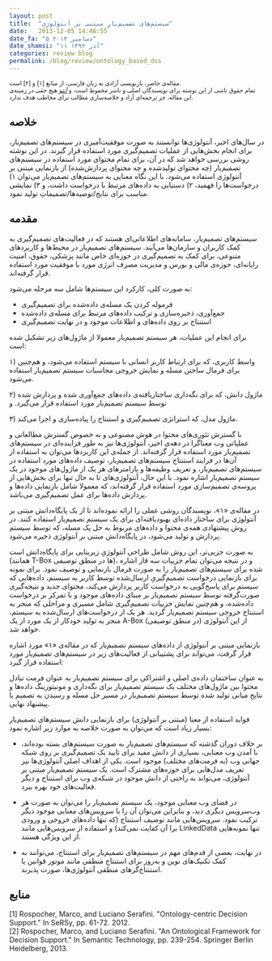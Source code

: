 ```yaml
---
layout: post
title:  "سیستم‌های تصمیم‌یارِ مبتنی بر آنتولوژی"
date:   2013-12-05 14:46:55
date_fa: "۵ دسامبر ۲۰۱۳"
date_shamsi: "۱۱ آذر ۱۳۹۲"
categories: review blog
permalink: /blog/review/ontology_based_dss
---
```


><small class="small">
مقاله‌ی حاضر، بازنویسی آزادی به زبان فارسی، از منابع [۱] و [۲] است.
<br/>
تمام حقوق ناشی از این نوشته برای نویسندگان اصلی و ناشر محفوظ است، و  [*آنتو*](http://onto.ir) هیچ حقی در زمینه‌ی این مقاله، جز ترجمه‌ای آزاد و خلاصه‌سازی مطالب برای 
مخاطب هدف ندارد.
<br />
</small>

## خلاصه

در سال‌های اخیر، آنتولوژی‌ها توانستند به صورت موفقیت‌آمیزی در سیستم‌های تصمیم‌یار، برای انجام بخش‌هایی از عملیات تصمیم‌گیری مورد استفاده قرار گیرند. در این نوشته روشی بررسی خواهد شد که در آن، برای تمام محتوای مورد استفاده در سیستم‌های تصمیم‌یار (چه محتوای تولیدشده و چه محتوای پردازش‌شده) از بازنمایی مبتنی بر آنتولوژی استفاده می‌شود. با این نگاه معنایی به سیستم‌های تصمیم‌یار می‌توان ۱) درخواست‌ها را فهمید، ۲) دستیابی به داده‌های مرتبط با درخواست داشت، و ۳) نمایشی مناسب برای نتایج/توصیه‌ها/تصمیماتِ تولید نمود.

## مقدمه

سیستم‌های تصمیم‌یار، سامانه‌های اطلاعاتی‌ای هستند که در فعالیت‌های تصمیم‌گیری به کمک کاربران و سازمان‌ها می‌آیند. سیستم‌های تصمیم‌یار در محیط‌ها و کاربردهای متنوعی، برای کمک به تصمیم‌گیری در حوزه‌ای خاص مانند پزشکی، حقوق، امنیت رایانه‌ای، حوزه‌ی مالی و بورس و مدیریت مصرف انرژی مورد با موفقیت مورد استفاده قرار گرفته‌اند.

به صورت کلی، کارکرد این سیستم‌ها شامل سه مرحله می‌شود:

* فرموله کردن یک مسله‌ی داده‌شده برای تصمیم‌گیری
* جمع‌آوری، ذخیره‌سازی و ترکیب داده‌های مرتبط برای مسله‌ی داده‌شده
* استنتاج بر روی داده‌های و اطلاعات موجود و در نهایت تصمیم‌گیری

برای انجام این عملیات، هر سیستم تصمیم‌یار معمولا از ماژول‌های زیر تشکیل شده است: 


۱) واسط کاربری، که برای ارتباط کاربر انسانی با سیستم استفاده می‌شود، و هم‌چنین برای فرمال ساختن مسله و نمایش خروجی محاسبات سیستم تصمیم‌یار استفاده می‌شود.

۲) ماژول دانش، که برای نگه‌داری ساختاریافته‌ی داده‌های جمع‌آوری شده و پردازش شده توسط سیستم تصمیم‌یار مورد استفاده قرار می‌گیرد. و

۳) ماژول مدل، که استراتژی تصمیم‌گیری و استنتاج را پیاده‌سازی و اجرا می‌کند.

با گسترش تئوری‌های محتوا در هوش مصنوعی و به خصوص گسترش مطالعاتی و عملیاتی وب معناگرا در دهه‌ی اخیر، آنتولوژی‌ها نیز به طور فزاینده‌ای در سیستم‌های تصمیم‌یار مورد استفاده قرار گرفته‌اند. از جمله‌ی این کاربردها می‌توان به استفاده از آن‌ها در فرایند استنتاج سیستم‌های تصمیم‌یار، توصیف داده‌های مورد استفاده در سیستم‌های تصمیم‌یار، و تعریف وظیفه‌ها و پارامترهای هر یک از ماژول‌های موجود در یک سیستم تصمیم‌یار اشاره نمود. با این حال، آنتولوژی‌های تا به حال تنها برای بخش‌هایی از پروسه‌ی تصمیم‌سازی مورد استفاده قرار گرفته‌اند، که معمولا شامل بازنمایی داده‌ها و پردازش داده‌ها برای عمل تصمیم‌گیری می‌باشد.

در مقاله‌ی «۱»، نویسندگان روشی عملی را ارائه نموده‌اند تا از یک پایگاه‌دانش مبتنی بر آنتولوژی برای ساختار داده‌ای بهبودیافته‌ای برای یک سیستم تصمیم‌یار استفاده کنند. در روش پیشنهادی همه‌ی محتوا و داده‌های مربوط به حل یک مسله، که توسط سیستم پردازش و تولید می‌شود، در پایگاه‌دانش مبتنی بر آنتولوژی ذخیره می‌شود.

به صورت جزیی‌تر، این روش شامل طراحی آنتولوژیِ زیربنایی برای پایگاه‌دانش است (همانند T-Box ها در منطق توصیفی)، و در نتیجه می‌توان تمام جزییات سه فاز اشاره شده برای سیستم‌های تصمیم‌یار را به صورت فرمال بازنمایی و توصیف نمود. برای نمونه برای بازنمایی درخواست تصمیم‌گیریِ ارسال‌شده توسط کاربر به سیستم، داده‌هایی که سیستم برای پاسخ‌گویی به درخواست کاربر پردازش می‌کند، محتوای جدید و نتیجه‌گیری صورت‌گرفته توسط سیستم تصمیم‌یار بر مبنای داده‌های موجود و با تمرکز بر درخواست داده‌شده، و هم‌چنین نمایش جزییات تصمیم‌گیری شامل مسیری و مراحلی که منجر به استنتاج خروجی سیستم تصمیم‌یار گردید. هر یک از درخواست‌های ارسال‌شده به سیستم، منجر به تولید خودکار از یک مورد از یک A-Box (در منطق توصیفی) از این آنتولوژی خواهد شد.

بازنمایی مبتنی بر آنتولوژی از داده‌های سیستم تصمیم‌یار که در مقاله‌ی «۱» مورد اشاره قرار گرفت، می‌تواند برای پشتیبانی از فعالیت‌های زیر در سیستم‌های تصمیم‌یار مورد استفاده قرار گیرد:

به عنوان ساختمان داده‌ی اصلی و اشتراکی برای سیستم تصمیم‌یار
به عنوان فرمت تبادل محتوا بین ماژول‌های مختلف یک سیستم تصمیم‌یار
برای نگه‌داری و مونیتورینگ داده‌ها و نتایج میانی تولید شده توسط سیستم تصمیم‌یار در مسیر حل مسله و رسیدن به تصمیم یا پیشنهاد نهایی.

فواید استفاده از معنا (مبتنی بر آنتولوژی) برای بازنمایی دانش سیستم‌های تصمیم‌یار بسیار زیاد است که می‌توان به صورت خلاصه به موارد زیر اشاره نمود:

* بر خلاف دوران گذشته که سیستم‌های تصمیم‌یار به صورت سیستم‌های بسته بوده‌اند، با آمدن وب معنایی، بسیاری از دانش مفید برای تایید یک تصمیم‌گیری بر روی شبکه جهانی وب (به فرمت‌های مختلف) موجود است. یکی از اهداف اصلی آنتولوژی‌ها نیز تعریف مدل‌هایی برای حوزه‌های مشترک است. یک سیستم تصمیم‌یار مبتنی بر آنتولوژی، می‌تواند به راحتی از دانش موجود در شبکه‌ی وب برای استنتاج و دیگر فعالیت‌های خود بهره ببرد.

* در فضای وب معنایی موجود، یک سیستم تصمیم‌یار را می‌توان به صورت هر وب‌سرویس دیگری دید، و بنابراین می‌توان آن را با سرویس‌های معنایی موجود دیگر ترکیب نمود. سرویس‌هایی مانند توصیف استنتاج (که تنها داده‌های خروجی و ورودی برا آن کفایت نمی‌کند) و استفاده از سرویس‌هایی مانند LinkedData تنها نمونه‌هایی از این ویژگی هستند.

* در نهایت، بعضی از قدم‌های مهم در سیستم‌های تصمیم‌یار برای استنتاج، می‌توانند به کمک تکنیک‌های نوین و به‌روز برای استنتاج منطقی مانند موتور قوانین یا استنتاج‌گرهای منطقی آنتولوژی‌ها، صورت پذیرند.

## منابع

<div style="direction:ltr">
[1] Rospocher, Marco, and Luciano Serafini. "Ontology-centric Decision Support." In SeRSy, pp. 61-72. 2012.
<br />
[2] Rospocher, Marco, and Luciano Serafini. "An Ontological Framework for Decision Support." In Semantic Technology, pp. 239-254. Springer Berlin Heidelberg, 2013.
<br />
</div>
